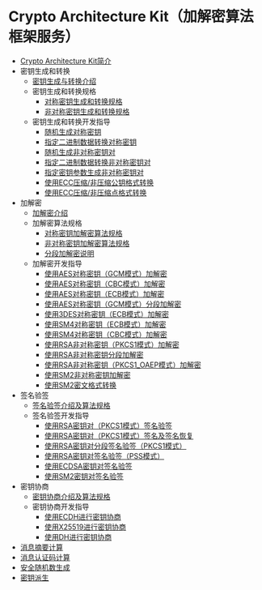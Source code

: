 # Crypto Architecture Kit（加解密算法框架服务）

- [Crypto Architecture Kit简介](crypto-architecture-kit-intro.md)
- 密钥生成和转换
  - [密钥生成与转换介绍](crypto-key-generation-conversion-overview.md)
  - 密钥生成和转换规格
    - [对称密钥生成和转换规格](crypto-sym-key-generation-conversion-spec.md)
    - [非对称密钥生成和转换规格](crypto-asym-key-generation-conversion-spec.md)
  - 密钥生成和转换开发指导
    - [随机生成对称密钥](crypto-generate-sym-key-randomly.md)
    - [指定二进制数据转换对称密钥](crypto-convert-binary-data-to-sym-key.md)
    - [随机生成非对称密钥对](crypto-generate-asym-key-pair-randomly.md)
    - [指定二进制数据转换非对称密钥对](crypto-convert-binary-data-to-asym-key-pair.md)
    - [指定密钥参数生成非对称密钥对](crypto-generate-asym-key-pair-from-key-spec.md)
    - [使用ECC压缩/非压缩公钥格式转换](crypto-convert-compressed-or-uncompressed-ECC-pubkey.md)
    - [使用ECC压缩/非压缩点格式转换](crypto-convert-compressed-or-uncompressed-ECC-point.md)
- 加解密
  - [加解密介绍](crypto-encryption-decryption-overview.md)
  - 加解密算法规格
    - [对称密钥加解密算法规格](crypto-sym-encrypt-decrypt-spec.md)
    - [非对称密钥加解密算法规格](crypto-asym-encrypt-decrypt-spec.md)
    - [分段加解密说明](crypto-encrypt-decrypt-by-segment.md)
  - 加解密开发指导
    - [使用AES对称密钥（GCM模式）加解密](crypto-aes-sym-encrypt-decrypt-gcm.md)
    - [使用AES对称密钥（CBC模式）加解密](crypto-aes-sym-encrypt-decrypt-cbc.md)
    - [使用AES对称密钥（ECB模式）加解密](crypto-aes-sym-encrypt-decrypt-ecb.md)
    - [使用AES对称密钥（GCM模式）分段加解密](crypto-aes-sym-encrypt-decrypt-gcm-by-segment.md)
    - [使用3DES对称密钥（ECB模式）加解密](crypto-3des-sym-encrypt-decrypt-ecb.md)
    - [使用SM4对称密钥（ECB模式）加解密](crypto-sm4-sym-encrypt-decrypt-ecb.md)
    - [使用SM4对称密钥（CBC模式）加解密](crypto-sm4-sym-encrypt-decrypt-cbc.md)
    - [使用RSA非对称密钥（PKCS1模式）加解密](crypto-rsa-asym-encrypt-decrypt-pkcs1.md)
    - [使用RSA非对称密钥分段加解密](crypto-rsa-asym-encrypt-decrypt-by-segment.md)
    - [使用RSA非对称密钥（PKCS1_OAEP模式）加解密](crypto-rsa-asym-encrypt-decrypt-pkcs1_oaep.md)
    - [使用SM2非对称密钥加解密](crypto-sm2-asym-encrypt-decrypt.md)
    - [使用SM2密文格式转换](crypto-sm2-ciphertext-conversion.md)
- 签名验签
  - [签名验签介绍及算法规格](crypto-sign-sig-verify-overview.md)
  - 签名验签开发指导
    - [使用RSA密钥对（PKCS1模式）签名验签](crypto-rsa-sign-sig-verify-pkcs1.md)
    - [使用RSA密钥对（PKCS1模式）签名及签名恢复](crypto-rsa-sign-sig-verify-recover-pkcs1.md)
    - [使用RSA密钥对分段签名验签（PKCS1模式）](crypto-rsa-sign-sig-verify-pkcs1-by-segment.md)
    - [使用RSA密钥对签名验签（PSS模式）](crypto-rsa-sign-sig-verify-pss.md)
    - [使用ECDSA密钥对签名验签](crypto-ecdsa-sign-sig-verify.md)
    - [使用SM2密钥对签名验签](crypto-sm2-sign-sig-verify-pkcs1.md)
- 密钥协商
  - [密钥协商介绍及算法规格](crypto-key-agreement-overview.md)
  - 密钥协商开发指导
    - [使用ECDH进行密钥协商](crypto-key-agreement-using-ecdh.md)
    - [使用X25519进行密钥协商](crypto-key-agreement-using-x25519.md)
    - [使用DH进行密钥协商](crypto-key-agreement-using-dh.md)
- [消息摘要计算](crypto-generate-message-digest.md)
- [消息认证码计算](crypto-compute-mac.md)
- [安全随机数生成](crypto-generate-random-number.md)
- [密钥派生](crypto-key-derivation.md)
